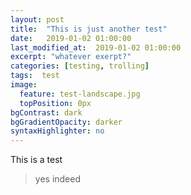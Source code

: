```yaml
---
layout: post
title:  "This is just another test"
date:   2019-01-02 01:00:00
last_modified_at:  2019-01-02 01:00:00
excerpt: "whatever exerpt?"
categories: [testing, trolling]
tags:  test
image:
  feature: test-landscape.jpg
  topPosition: 0px
bgContrast: dark
bgGradientOpacity: darker
syntaxHighlighter: no
---
```


This is a test

>yes indeed